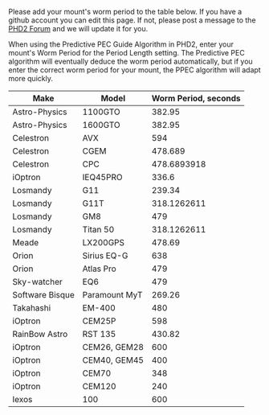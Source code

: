 Please add your mount's worm period to the table below.  If you have a github account you can edit this page. If not, please post a message to the [PHD2 Forum](https://groups.google.com/forum/?fromgroups=#!forum/open-phd-guiding) and we will update it for you.

When using the Predictive PEC Guide Algorithm in PHD2, enter your mount's Worm Period for the Period Length setting. The Predictive PEC algorithm will eventually deduce the worm period automatically, but if you enter the correct worm period for your mount, the PPEC algorithm will adapt more quickly.

|Make |Model|Worm Period, seconds|
|-----|-----|--------------------|
|Astro-Physics|1100GTO|382.95|
|Astro-Physics|1600GTO|382.95|
|Celestron|AVX|594|
|Celestron|CGEM|478.689|
|Celestron|CPC|478.6893918|
|iOptron|IEQ45PRO|336.6|
|Losmandy|G11|239.34|
|Losmandy|G11T|318.1262611|
|Losmandy|GM8|479|
|Losmandy|Titan 50|318.1262611|
|Meade|LX200GPS|478.69|
|Orion|Sirius EQ-G|638|
|Orion|Atlas Pro|479|
|Sky-watcher|EQ6|479|
|Software Bisque|Paramount MyT|269.26|
|Takahashi|EM-400|480|
|iOptron|CEM25P|598|
|RainBow Astro|RST 135|430.82|
|iOptron|CEM26, GEM28|600|
|iOptron|CEM40, GEM45|400|
|iOptron|CEM70|348|
|iOptron|CEM120|240|
|Iexos|100|600|